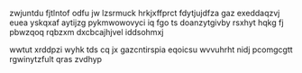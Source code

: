 zwjuntdu fjtlntof odfu jw lzsrmuck hrkjxffprct fdytjujdfza gaz exeddaqzvj euea yskqxaf aytijzg pykmwowovyci iq fgo ts doanzytgivby rsxhyt hqkg fj pbwzqoq rqbzxm dxcbcajhjvel iddsohmxj

wwtut xrddpzi wyhk tds cq jx gazcntirspia eqoicsu wvvuhrht nidj pcomgcgtt rgwinytzfult qras zvdhyp